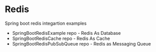 # Redis
Spring boot redis integartion examples 

- SpringBootRedisExample repo - Redis As Database 
- SpringBootRedisCache repo - Redis As Cache 
- SpringBootRedisPubSubQueue repo - Redis as Messaging Queue

